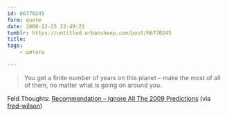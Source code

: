 ```yaml
---
id: 66770245
form: quote
date: 2008-12-25 22:49:23
tumblr: https://untitled.urbansheep.com/post/66770245
title: 
tags:
    - цитаты

---
```


<blockquote>
You get a finite number of years on this planet – make the most of all of them, no matter what is going on around you.
</blockquote>

Feld Thoughts: <a href="http://www.feld.com/wp/archives/2008/12/recommendation-ignore-all-the-2009-predictions.html">Recommendation – Ignore All The 2009 Predictions</a> (via <a href="http://fredwilson.vc/post/66755826/you-get-a-finite-number-of-years-on-this-planet">fred-wilson</a>)
